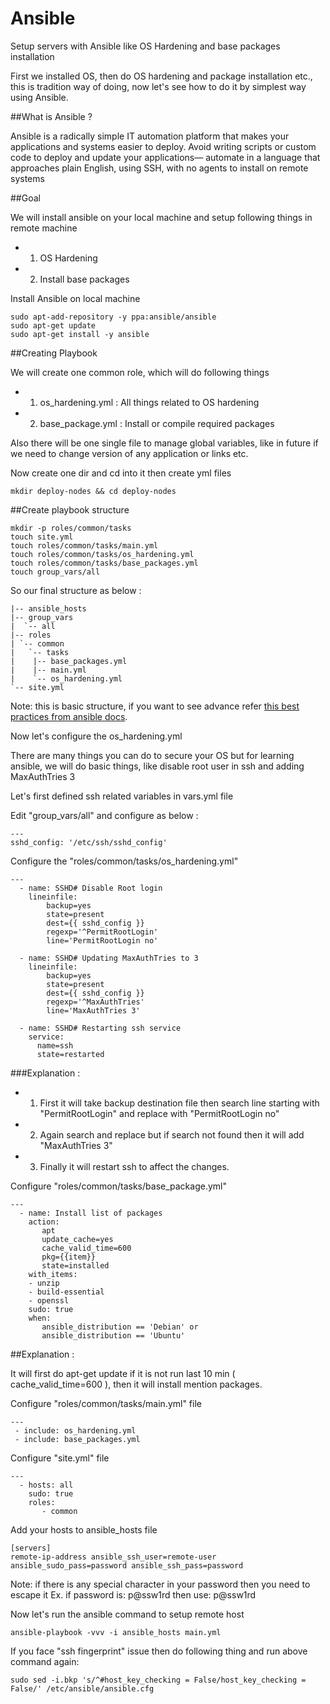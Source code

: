 Ansible
=========

Setup servers with Ansible like OS Hardening and base packages installation  

First we installed OS, then do OS hardening and package installation etc., this is tradition way of doing, now let's see how to do it by simplest way using Ansible. 


##What is Ansible ?


Ansible is a radically simple IT automation platform that makes your applications and systems easier to deploy. Avoid writing scripts or custom code to deploy and update your applications— automate in a language that approaches plain English, using SSH, with no agents to install on remote systems   

##Goal 

We will install ansible on your local machine and setup following things in remote machine

  - 1. OS Hardening 
  - 2. Install base packages 


Install Ansible on local machine

```
sudo apt-add-repository -y ppa:ansible/ansible
sudo apt-get update
sudo apt-get install -y ansible
```

##Creating Playbook 

We will create one common role, which will do following things

  - 1. os_hardening.yml  :  All things related to OS hardening 
  - 2. base_package.yml :  Install or compile required packages

Also there will be one single file to manage global variables, like in future if we need to change version of any application or links etc. 

Now create one dir and cd into it then create yml files

```
mkdir deploy-nodes && cd deploy-nodes
```

##Create playbook structure

```
mkdir -p roles/common/tasks
touch site.yml
touch roles/common/tasks/main.yml
touch roles/common/tasks/os_hardening.yml
touch roles/common/tasks/base_packages.yml
touch group_vars/all
```

So our final structure as below :

```
|-- ansible_hosts
|-- group_vars
|  `-- all
|-- roles
| `-- common
|   `-- tasks
|    |-- base_packages.yml
|    |-- main.yml
|    `-- os_hardening.yml
`-- site.yml
```
Note: this is basic structure, if you want to see advance refer [this best practices from ansible docs](http://docs.ansible.com/playbooks_best_practices.html).

Now let's configure the os_hardening.yml

There are many things you can do to secure your OS but for learning ansible, we will do basic things, like disable root user in ssh and adding MaxAuthTries 3

Let's first defined ssh related variables in vars.yml file

Edit "group_vars/all" and configure as below :

```
---
sshd_config: '/etc/ssh/sshd_config'
```


Configure the "roles/common/tasks/os_hardening.yml"

```
---
  - name: SSHD# Disable Root login
    lineinfile:
        backup=yes
        state=present
        dest={{ sshd_config }}
        regexp='^PermitRootLogin'
        line='PermitRootLogin no'

  - name: SSHD# Updating MaxAuthTries to 3
    lineinfile:
        backup=yes
        state=present
        dest={{ sshd_config }}
        regexp='^MaxAuthTries' 
        line='MaxAuthTries 3'

  - name: SSHD# Restarting ssh service
    service:
      name=ssh
      state=restarted
```

###Explanation :

   - 1. First it will take backup destination file then search line starting with "PermitRootLogin" and replace with "PermitRootLogin no" 
   - 2. Again search and replace but if search not found then it will add "MaxAuthTries 3"
   - 3. Finally it will restart ssh to affect the changes. 

Configure "roles/common/tasks/base_package.yml"

```
---
  - name: Install list of packages
    action:
       apt
       update_cache=yes
       cache_valid_time=600
       pkg={{item}}
       state=installed
    with_items:
    - unzip
    - build-essential
    - openssl
    sudo: true
    when:
       ansible_distribution == 'Debian' or
       ansible_distribution == 'Ubuntu'
```

##Explanation :

It will first do apt-get update if it is not run last 10 min ( cache_valid_time=600 ), then it will install mention packages. 

Configure "roles/common/tasks/main.yml" file

```
---
 - include: os_hardening.yml
 - include: base_packages.yml
```

Configure "site.yml" file

```
---
  - hosts: all
    sudo: true
    roles:
       - common
```

Add your hosts to ansible_hosts file 

```
[servers]
remote-ip-address ansible_ssh_user=remote-user ansible_sudo_pass=password ansible_ssh_pass=password
```

Note: if there is any special character in your password then you need to escape it Ex. if password is: p@ssw1rd then use: p\@ssw1rd

Now let's run the ansible command to setup remote host

```
ansible-playbook -vvv -i ansible_hosts main.yml
```

If you face "ssh fingerprint" issue  then do following thing and run above command again:

```
sudo sed -i.bkp 's/^#host_key_checking = False/host_key_checking = False/' /etc/ansible/ansible.cfg
```


